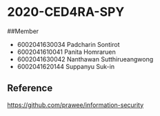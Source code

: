 # 2020-CED4RA-SPY
##Member
- 6002041630034 Padcharin Sontirot
- 6002041610041 Panita Homraruen
- 6002041630042 Nanthawan Sutthirueangwong
- 6002041620144 Suppanyu  Suk-in
 ## Reference
   <https://github.com/prawee/information-security>
